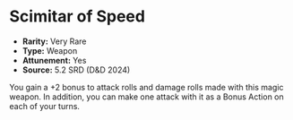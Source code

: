 # Scimitar of Speed

- **Rarity:** Very Rare
- **Type:** Weapon
- **Attunement:** Yes
- **Source:** 5.2 SRD (D&D 2024)

You gain a +2 bonus to attack rolls and damage rolls made with this magic weapon. In addition, you can make one attack with it as a Bonus Action on each of your turns.
